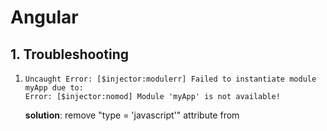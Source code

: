 # Angular

## 1. Troubleshooting

1. ```
   Uncaught Error: [$injector:modulerr] Failed to instantiate module myApp due to:
   Error: [$injector:nomod] Module 'myApp' is not available!
   ```

   **solution**: remove "type = 'javascript'" attribute from <script> tag

2. ```
  Angular {{}} expression tage does not work in django
  ```

  **solution**: user {% verbatim %} {% endverbatim %} to disable django's expression function









